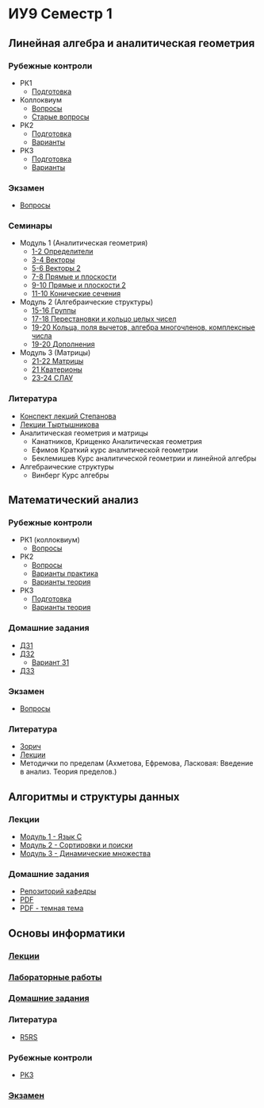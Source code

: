 # ИУ9 Семестр 1

## Линейная алгебра и аналитическая геометрия

### Рубежные контроли

+ РК1
  - [Подготовка](linal/rk/IU9_1sem_kr1_podgotovka_print.pdf)
+ Коллоквиум
  - [Вопросы](linal/rk/Voprosy_dlya_podgotovki_k_kollokviumu_2021.pdf)
  - [Cтарые вопросы](linal/rk/14-11-2020-IU9_1sem_kr2_podgotovka.pdf)
+ РК2
  - [Подготовка](linal/rk/14-11-2020-IU9_1sem_kr2_podgotovka.pdf)
  - [Варианты](linal/rk/LA_i_AG_Varianty_rk2.pdf)
+ РК3
  - [Подготовка](linal/rk/IU9_1sem_kr3_podgotovka_print.pdf)
  - [Варианты](linal/rk/IU9_1sem_kr3_print_red.pdf)
  
### Экзамен

+ [Вопросы](linal/exam/IU9_1sem_exam_podgotovka_450.pdf)

### Семинары

+ Модуль 1 (Аналитическая геометрия)
  - [1-2 Определители](linal/sems/Seminar1_2_Determinants.pdf)
  - [3-4 Векторы](linal/sems/Seminar3_4_Vectors.pdf)
  - [5-6 Векторы 2](linal/sems/Seminar5_6_Vectors.pdf)
  - [7-8 Прямые и плоскости](linal/sems/Seminar7_8_Lines_and_planes.pdf)
  - [9-10 Прямые и плоскости 2](linal/sems/Seminar9_10_Lines_and_planes.pdf)
  - [11-10 Конические сечения](linal/sems/Seminar11_12_Conic_sections.pdf)
+ Модуль 2 (Алгебраические структуры)
  - [15-16 Группы](linal/sems/Seminar15_16_Groups.pdf)
  - [17-18 Перестановки и кольцо целых чисел](linal/sems/Seminar17_18_SymGroup.pdf)
  - [19-20 Кольца, поля вычетов, алгебра многочленов, комплексные числа](linal/sems/Seminar19_20.pdf)
  - [19-20 Дополнения](linal/sems/Seminar19_20_adds.pdf)
+ Модуль 3 (Матрицы)
  - [21-22 Матрицы](linal/sems/Seminar21_22_matrices.pdf)
  - [21 Кватерионы](linal/sems/Seminar21_Quaternions.pdf)
  - [23-24 СЛАУ](linal/sems/Seminar23_24.pdf)
  
### Литература

+ [Конспект лекций Степанова](https://paup.ml/0fKQ4)
+ [Лекции Тыртышникова](linal/books/msu-linal-lectures.pdf)
+ Аналитическая геометрия и матрицы
  - Канатников, Крищенко Аналитическая геометрия
  - Ефимов Краткий курс аналитической геометрии
  - Беклемишев Курс аналитической геометрии и линейной алгебры
+ Алгебраические структуры
  - Винберг Курс алгебры

## Математический анализ

### Рубежные контроли

+ РК1 (коллоквиум)
  - [Вопросы](matan/rk/kollok.pdf)
+ РК2
  - [Вопросы](matan/rk/IU9_MA_1s_RK2_v.pdf)
  - [Варианты практика](matan/rk/RK2_praktika.pdf)
  - [Варианты теория](matan/rk/RK2_teoria.pdf)
+ РК3
  - [Подготовка](matan/rk/IU9_MA_1s_KR-VS.pdf)
  - [Варианты теория](matan/rk/Matan_Varianty_rk3_1.pdf)
  
### Домашние задания

+ [ДЗ1](matan/hw/Dz_matan1.pdf)
+ [ДЗ2](matan/hw/MA_DZ2_2015.pdf)
  - [Вариант 31](matan/hw/dz2var31.pdf)
+ [ДЗ3](matan/hw/MA_DZ3_2014.pdf)

### Экзамен

+ [Вопросы](matan/exam/exam.pdf)

### Литература

+ [Зорич](matan/books/zorich.pdf)
+ [Лекции](matan/books/lectures.pdf)
+ Методички по пределам (Ахметова, Ефремова, Ласковая: Введение в анализ. Теория пределов.)

## Алгоритмы и структуры данных

### Лекции

- [Модуль 1 - Язык C](ads/lectures1.pdf)
- [Модуль 2 - Сортировки и поиски](ads/lectures2.pdf)
- [Модуль 3 - Динамические множества](ads/lectures3.pdf)

### Домашние задания

- [Репозиторий кафедры](https://bmstu-iu9.github.io/ads/)
- [PDF](ads/ads.pdf)
- [PDF - темная тема](ads/ads_dark.pdf)

## Основы информатики

### [Лекции](inf/lect.pdf)

### [Лабораторные работы](inf/lab.pdf)

### [Домашние задания](inf/home.pdf)

### Литература

- [R5RS](inf/r5rs.pdf)

### Рубежные контроли

- [РК3](inf/rk3.pdf)

### [Экзамен](inf/exam.pdf)
